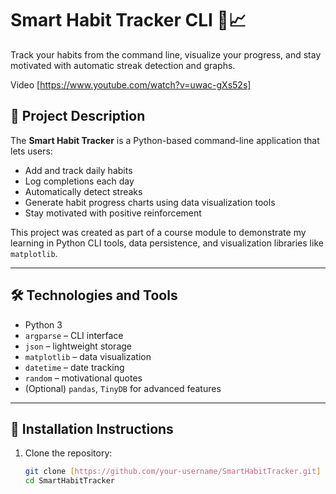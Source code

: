 # Smart Habit Tracker CLI 🧠📈

Track your habits from the command line, visualize your progress, and stay motivated with automatic streak detection and graphs.

Video [https://www.youtube.com/watch?v=uwac-gXs52s]
## 📌 Project Description

The **Smart Habit Tracker** is a Python-based command-line application that lets users:

- Add and track daily habits
- Log completions each day
- Automatically detect streaks
- Generate habit progress charts using data visualization tools
- Stay motivated with positive reinforcement

This project was created as part of a course module to demonstrate my learning in Python CLI tools, data persistence, and visualization libraries like `matplotlib`.

---

## 🛠️ Technologies and Tools

- Python 3
- `argparse` – CLI interface
- `json` – lightweight storage
- `matplotlib` – data visualization
- `datetime` – date tracking
- `random` – motivational quotes
- (Optional) `pandas`, `TinyDB` for advanced features

---

## 🚀 Installation Instructions

1. Clone the repository:
   ```bash
   git clone [https://github.com/your-username/SmartHabitTracker.git]
   cd SmartHabitTracker
